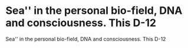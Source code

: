 # Sea'' in the personal bio-field, DNA and consciousness. This D-12

Sea'' in the personal bio-field, DNA and consciousness. This D-12